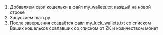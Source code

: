 
1. Добавляем свои кошельки в файл my_wallets.txt каждый на новой строке
2. Запускаем main.py
3. После завершения создаётся файл my_luck_wallets.txt
   со списком Ваших кошельков совпавших со списком от ZK и количеством монет
